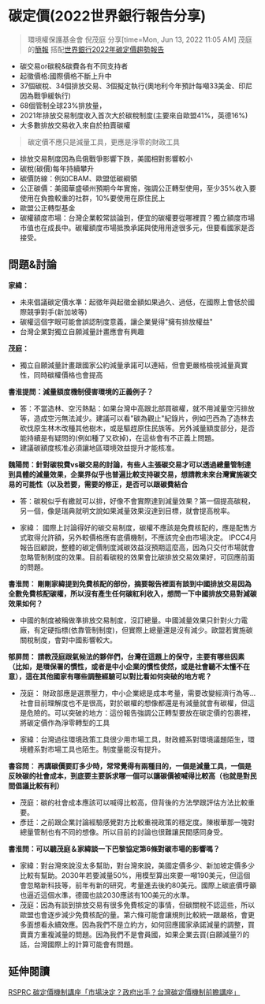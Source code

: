 # 碳定價(2022世界銀行報告分享)
> 環境權保護基金會 倪茂庭 分享[time=Mon, Jun 13, 2022 11:05 AM]
茂庭的[簡報](https://docs.google.com/presentation/d/1hs8zl2WaJJ5G0KNX-zTCeoR5EtgVPDTbeKH0OyJfIGA/edit?usp=sharing)
搭配[世界銀行2022年碳定價趨勢報告](https://openknowledge.worldbank.org/handle/10986/37455)

* 碳交易or碳稅&碳費各有不同支持者
* 起徵價格:國際價格不斷上升中
* 37個碳稅、34個排放交易、3個擬定執行(奧地利今年預計每噸33美金、印尼因為戰爭緩執行)
* 68個管制全球23%排放量，
* 2021年排放交易制度收入首次大於碳稅制度(主要來自歐盟41%，英德16%)
* 大多數排放交易收入來自於拍賣碳權
> 碳定價不應只是減量工具，更應是淨零的財政工具

* 排放交易制度因為烏俄戰爭影響下跌，美國相對影響較小
* 碳稅(碳價)每年持續攀升
* 碳價防線：例如CBAM、歐盟低碳綱領
* 公正碳價：美國華盛頓州預期今年實施，強調公正轉型使用，至少35%收入要使用在負擔較重的社群，10%要使用在原住民上
* 歐盟公正轉型基金
* 碳權額度市場：台灣企業較常談論到，便宜的碳權要從哪裡買？獨立額度市場市值也在成長中。碳權額度市場抵換承諾與使用用途很多元，但要看國家是否接受。

## 問題&討論
**家緯：**
* 未來倡議碳定價水準：起徵年與起徵金額如果過久、過低，在國際上會低於國際競爭對手(新加坡等)
* 碳權這個字眼可能會誤認制度意義，讓企業覺得"擁有排放權益"
* 台灣企業對獨立自願減量計畫應會有興趣

**茂庭：**
* 獨立自願減量計畫跟國家公約減量承諾可以連結，但會更嚴格檢視減量真實性，同時碳權價格也會提高

**書淮提問：減量額度機制侵害環境的正義例子？**

* 答：不當造林、空污熱點：如果台灣中高跟北部買碳權，就不用減量空污排放等，造成空污無法減少。建議可以看"碳為觀止"紀錄片，例如巴西為了造林去砍伐原生林木改種其他樹木，或是驅趕原住民族等。另外減量額度部分，是否能持續是有疑問的(例如種了又砍掉)，在這些會有不正義上問題。
* 建議碳額度核准必須讓地區環境效益提升才能核准。

**魏陽問：針對碳稅費vs碳交易的討論，有些人主張碳交易才可以透過總量管制達到具體的減量效果，企業界似乎也普遍比較支持碳交易，想請教未來台灣實施碳交易的可能性（以及若要，需要的修正，是否可以跟碳費結合**

* 答：碳稅似乎有繳就可以排，好像不會實際達到減量效果？第一個提高碳稅，另一個，像是瑞典就明文說如果減量效果沒達到目標，就會提高稅率。

* 家緯：
國際上討論得好的碳交易制度，碳權不應該是免費核配的，應是配售方式取得允許額，另外較價格應有底價機制，不應該完全由市場決定。
IPCC4月報告回顧說，整體的碳定價制度減碳效益沒預期這麼高，因為只交付市場就會忽略管制制度的效果。目前看碳稅的效果會比碳排放交易效果好，可回應前面的問題。

**書淮問：
剛剛家緯提到免費核配的部份，摘要報告裡面有談到中國排放交易因為全數免費核配碳權，所以沒有產生任何碳紅利收入，想問一下中國排放交易對減碳效果如何？**

* 中國的制度被稱做準排放交易制度，沒訂總量。中國減量效果只針對火力電廠，有定硬指標(依靠管制制度)，但實際上總量還是沒有減少。歐盟若實施碳關稅制度，會對中國影響較大。

**郁屏問：
請教茂庭跟氣候法的夥伴們，台灣在這題上的保守，主要有哪些因素（比如，是環保署的慣性，或者是中小企業的慣性使然，或是社會聽不太懂不在意），這在其他國家有哪些調整經驗可以對比看如何突破的地方呢？**

* 茂庭：
財政部應是選票壓力，中小企業總是成本考量，需要改變經濟行為等...社會目前理解度也不是很高，對於碳權的想像都還是有減量就會有碳權，但這是危險的。可以突破的地方：這份報告強調公正轉型要放在碳定價的包裹裡，將碳定價作為淨零轉型的工具

* 家緯：台灣過往環境政策工具很少用市場工具，財政體系對環境議題陌生，環境體系對市場工具也陌生。制度量能沒有提升。

**書容問：
再講碳價要訂多少時，常常覺得有兩種目的，一個是減量工具，一個是反映碳的社會成本，到底要主要訴求哪一個可以讓碳價被喊得比較高（也就是對民間倡議比較有利）**

* 茂庭：碳的社會成本應該可以喊得比較高，但背後的方法學跟評估方法比較重要。
* 彥廷：之前跟企業討論經驗感覺對方比較重視政策的穩定度。陳椒華那一塊對總量管制也有不同的想像。所以目前的討論也很難讓民間感同身受。

**書淮問：可以聽茂庭＆家緯談一下巴黎協定第6條對碳市場的影響嗎？**

* 家緯：對台灣來說沒太多幫助，對台灣來說，美國定價多少、新加坡定價多少比較有幫助。2030年若要減量50%，用模型算出來要一噸190美元，但這個會忽略新科技等，前年有新的研究，考量進去後約80美元。國際上碳底價呼籲也逼近這個水準，德國也談2030應該有100美元的水準。
* 茂庭：因為有談到排放交易有很多免費核定的事情，但碳關稅不認這些，所以歐盟也會逐步減少免費核配的量。第六條可能會讓規則比較統一跟嚴格，會更多面想看永續效應。因為我們不是立約方，如何回應國家承諾減量的調整，買賣賣方重複減量的問題。因為我們不是會員國，如果企業去買(自願減量?)的話，台灣國際上的計算可能會有問題。

## 延伸閱讀
[RSPRC 碳定價機制講座「市場決定？政府出手？台灣碳定價機制前瞻講座」](https://youtu.be/HSM6YWCWYmk)
